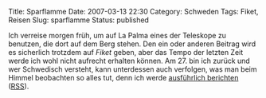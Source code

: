 Title: Sparflamme
Date: 2007-03-13 22:30
Category: Schweden
Tags: Fiket, Reisen
Slug: sparflamme
Status: published

Ich verreise morgen früh, um auf La Palma eines der Teleskope zu
benutzen, die dort auf dem Berg stehen. Den ein oder anderen Beitrag
wird es sicherlich trotzdem auf *Fiket* geben, aber das Tempo der
letzten Zeit werde ich wohl nicht aufrecht erhalten können. Am 27. bin
ich zurück und wer Schwedisch versteht, kann unterdessen auch verfolgen,
was man beim Himmel beobachten so alles tut, denn ich werde [ausführlich
berichten](http://thomasmarquart.net/observationer)
([RSS](http://thomasmarquart.net/observationer/rss)).

